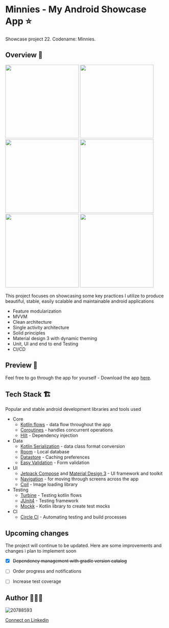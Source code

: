 # Minnies - My Android Showcase App ⭐
Showcase project 22. Codename: Minnies.

## Overview 🔦
<p float="left">
  <img src="https://user-images.githubusercontent.com/20788593/220423298-33ed0956-591c-4116-b773-75e1cd4a0fdf.jpg" width="230" />
  <img src="https://user-images.githubusercontent.com/20788593/220423384-4d1ea21f-a0bc-4e39-80ac-39f2e0f43bcd.jpg" width="230" /> 
  <img src="https://user-images.githubusercontent.com/20788593/220423436-4aa1a31b-d3fc-45ec-b806-cd01b8022a1d.jpg" width="230" />
  <img src="https://user-images.githubusercontent.com/20788593/220423464-57def923-bfbc-4da8-84db-386dd0b96ac4.jpg" width="230" />
  <img src="https://user-images.githubusercontent.com/20788593/220423619-69940723-5e8a-4ec3-9ba8-ba72be1469e1.jpg" width="230" /> 
  <img src="https://user-images.githubusercontent.com/20788593/220423643-9a1c2771-0608-4749-86a9-dad4af90c7f9.jpg" width="230" />
</p>

This project focuses on showcasing some key practices I utilize to produce beautiful, stable, easily scalable and maintainable android applications
- Feature modularization
- MVVM
- Clean architecture
- Single activity architecture
- Solid principles
- Material design 3 with dynamic theming
- Unit, UI and end to end Testing 
- CI/CD

## Preview 📲
Feel free to go through the app for yourself - Download the app [here](https://www.dropbox.com/s/2hgr9ec02d8qyqe/minnies_app.apk?dl=0).

## Tech Stack 🏗️
Popular and stable android development libraries and tools used 
- Core
  - [Kotlin flows](https://developer.android.com/kotlin/flow) - data flow throughout the app
  - [Coroutines](https://developer.android.com/kotlin/coroutines) - handles concurrent operations
  - [Hilt](https://developer.android.com/training/dependency-injection/hilt-android) - Dependency injection
- Data
  - [Kotlin Serialization](https://kotlinlang.org/docs/serialization.html) - data class format conversion
  - [Room](https://developer.android.com/training/data-storage/room) - Local database
  - [Datastore](https://developer.android.com/topic/libraries/architecture/datastore) - Caching preferences
  - [Easy Validation](https://github.com/wajahatkarim3/EasyValidation) - Form validation
- UI  
  - [Jetpack Compose](https://developer.android.com/jetpack/compose) and [Material Design 3](https://m3.material.io/) - UI framework and toolkit
  - [Navigation](https://developer.android.com/jetpack/compose/navigation) - for moving through screens across the app
  - [Coil](https://coil-kt.github.io/coil/compose/) - Image loading library
- Testing
  - [Turbine](https://github.com/cashapp/turbine) - Testing kotlin flows
  - [JUnit4](https://junit.org/junit4/) - Testing framework
  - [Mockk](http://mockk.io) - Kotlin library to create test mocks
- CI
  - [Circle CI](https://circleci.com/) - Automating testing and build processes
  
## Upcoming changes
The project will continue to be updated. Here are some improvements and changes i plan to implement soon
  - [x] ~~Dependency management with gradle version catalog~~
  - [ ] Order progress and notifications
  - [ ] Increase test coverage
  
  
## Author 🧑🏽‍💻
![20788593](https://user-images.githubusercontent.com/20788593/220057339-8edf3ca0-a2f3-450b-a9ca-def9748bf563.jpeg)

[Connect on Linkedin](https://linkedin.com/in/jsonkile)

